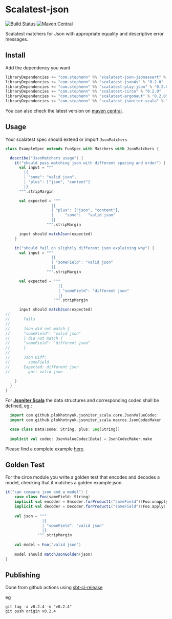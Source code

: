 Scalatest-json
===
[![Build Status](https://travis-ci.org/stephennancekivell/scalatest-json.svg?branch=master)](https://travis-ci.org/stephennancekivell/scalatest-json)
[![Maven Central](https://maven-badges.herokuapp.com/maven-central/com.stephenn/scalatest-argonaut_2.13/badge.svg)](https://maven-badges.herokuapp.com/maven-central/com.stephenn/scalatest-argonaut_2.13)


Scalatest matchers for Json with appropriate equality and descriptive error messages.

Install
---

Add the dependency you want
```sbt
libraryDependencies += "com.stephenn" %% "scalatest-json-jsonassert" % "0.2.0"
libraryDependencies += "com.stephenn" %% "scalatest-json4s" % "0.2.0"
libraryDependencies += "com.stephenn" %% "scalatest-play-json" % "0.2.0"
libraryDependencies += "com.stephenn" %% "scalatest-circe" % "0.2.0"
libraryDependencies += "com.stephenn" %% "scalatest-argonaut" % "0.2.0"
libraryDependencies += "com.stephenn" %% "scalatest-jsoniter-scala" % "0.2.0"
```

You can also check the latest version on [maven central](https://search.maven.org/search?q=com.stephenn%20scalatest).

Usage
---
Your scalatest spec should extend or import `JsonMatchers`

```scala
class ExampleSpec extends FunSpec with Matchers with JsonMatchers {

  describe("JsonMatchers usage") {
    it("should pass matching json with different spacing and order") {
      val input = """
        |{
        | "some": "valid json",
        | "plus": ["json", "content"]
        |}
      """.stripMargin

      val expected = """
                    |{
                    | "plus": ["json", "content"],
                    |     "some":   "valid json"
                    |}
                  """.stripMargin

      input should matchJson(expected)
    }

    it("should fail on slightly different json explaining why") {
      val input = """
                    |{
                    | "someField": "valid json"
                    |}
                  """.stripMargin

      val expected = """
                       |{
                       | "someField": "different json"
                       |}
                     """.stripMargin

      input should matchJson(expected)
//
//      Fails
//
//      Json did not match {
//      "someField": "valid json"
//      } did not match {
//      "someField": "different json"
//      }
//
//      Json Diff:
//        someField
//      Expected: different json
//        got: valid json

    }
  }
}

```

For **[Jsoniter Scala](https://github.com/plokhotnyuk/jsoniter-scala)** the data structures and corresponding codec shall be defined, eg.:

```scala
  import com.github.plokhotnyuk.jsoniter_scala.core.JsonValueCodec
  import com.github.plokhotnyuk.jsoniter_scala.macros.JsonCodecMaker

  case class Data(some: String, plus: Seq[String])
  
  implicit val codec: JsonValueCodec[Data] = JsonCodecMaker.make
```

Please find a complete example [here](jsoniter-scala/src/test/scala/com/stephenn/scalatest/jsoniterscala/ExampleSpec.scala).

Golden Test
---
For the circe module you write a golden test that encodes and decodes a model, checking that it matches a golden example json.
```scala
it("can compare json and a model") {
    case class Foo(sameField: String)
    implicit val encoder = Encoder.forProduct1("someField")(Foo.unapply)
    implicit val decoder = Decoder.forProduct1("someField")(Foo.apply)
    
    val json = """
                |{
                | "someField": "valid json"
                |}
              """.stripMargin
    
    val model = Foo("valid json")
    
    model should matchJsonGolden(json)
}
```

Publishing
---
Done from github actions using [sbt-ci-release](https://github.com/olafurpg/sbt-ci-release)

eg
```
git tag -a v0.2.4 -m "v0.2.4"
git push origin v0.2.4
```